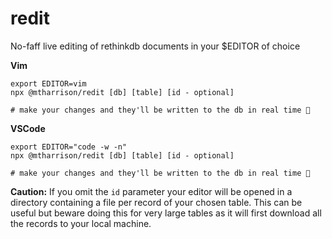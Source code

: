 # redit

No-faff live editing of rethinkdb documents in your $EDITOR of choice

__Vim__
```
export EDITOR=vim
npx @mtharrison/redit [db] [table] [id - optional]

# make your changes and they'll be written to the db in real time 🎉
```

__VSCode__
```
export EDITOR="code -w -n"
npx @mtharrison/redit [db] [table] [id - optional]

# make your changes and they'll be written to the db in real time 🎉
```

**Caution:** If you omit the `id` parameter your editor will be opened in a directory containing a file per record of your chosen table. This can be useful but beware doing this for very large tables as it will first download all the records to your local machine.
